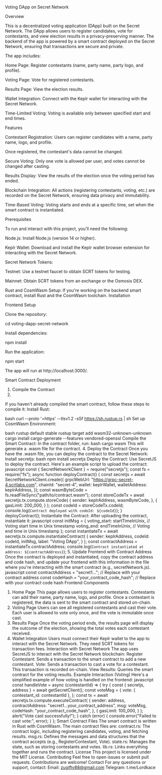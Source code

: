 Voting DApp on Secret Network


Overview

This is a decentralized voting application (DApp) built on the Secret Network. The DApp allows users to
register candidates, vote for contestants, and view election results in a privacy-preserving manner. The backend
of the app is powered by a smart contract deployed on the Secret Network, ensuring that transactions are secure
and private.

The app includes:

 Home Page: Register contestants (name, party name, party logo, and profile).
 
 Voting Page: Vote for registered contestants.
 
 Results Page: View the election results.
 
 Wallet Integration: Connect with the Keplr wallet for interacting with the Secret Network.
 
 Time-Limited Voting: Voting is available only between specified start and end times.
 
Features

 Contestant Registration: Users can register candidates with a name, party name, logo, and profile. 
 

Once registered, the contestant's data cannot be changed.

 Secure Voting: Only one vote is allowed per user, and votes cannot be changed after casting.
 
 Results Display: View the results of the election once the voting period has ended.
 
 Blockchain Integration: All actions (registering contestants, voting, etc.) are recorded on the Secret
Network, ensuring data privacy and immutability.

 Time-Based Voting: Voting starts and ends at a specific time, set when the smart contract is instantiated.
 
Prerequisites


To run and interact with this project, you'll need the following:

 Node.js: Install Node.js (version 14 or higher).
 
 Keplr Wallet: Download and install the Keplr wallet browser extension for interacting with the Secret
Network.

 Secret Network Tokens:
 
 Testnet: Use a testnet faucet to obtain SCRT tokens for testing.

 
 Mainnet: Obtain SCRT tokens from an exchange or the Osmosis DEX.
 
 Rust and CosmWasm Setup: If you're working on the backend smart contract, install Rust and the CosmWasm
toolchain.
Installation

Frontend Setup

 Clone the repository: 

 
cd voting-dapp-secret-network

Install dependencies:

npm install

Run the application:

 npm start
 
 The app will run at http://localhost:3000/.
 
Smart Contract Deployment

1. Compile the Contract
2. 
If you haven't already compiled the smart contract, follow these steps to compile it:
 Install Rust:

 bash
curl --proto '=https' --tlsv1.2 -sSf https://sh.rustup.rs | sh
Set up CosmWasm Environment:

bash
rustup default stable
rustup target add wasm32-unknown-unknown
cargo install cargo-generate --features vendored-openssl
Compile the Smart Contract: In the contract folder, run:
bash
 cargo wasm
This will generate a .wasm file for the contract.
4. Deploy the Contract
Once you have the .wasm file, you can deploy the contract to the Secret Network:
 Install secretjs:
 bash
npm install secretjs
Deploy the Contract: Use SecretJS to deploy the contract. Here's an example script to upload the contract:
javascript
const { SecretNetworkClient } = require("secretjs");
const fs = require("fs");
async function deployContract() {
 const secretjs = await SecretNetworkClient.create({
 grpcWebUrl: "https://grpc-secret-4.scrtlabs.com",
 chainId: "secret-4",
 wallet: keplrWallet,
 walletAddress: keplrAddress,
 });
 const wasmByteCode = fs.readFileSync("path/to/contract.wasm");
 const storeCodeTx = await secretjs.tx.compute.storeCode(
 {
 sender: keplrAddress,
 wasmByteCode,
 },
 {
 gasLimit: 200_000,
 }
 );
 const codeId = storeCodeTx.codeId;
 console.log(`Contract deployed with codeId: ${codeId}`);
}
deployContract();
Instantiate the Contract: After uploading the contract, instantiate it:
javascript
 const initMsg = {
 voting_start: startTimeInUnix, // Voting start time in Unix timestamp
 voting_end: endTimeInUnix, // Voting end time in Unix timestamp
 };
 const instantiateTx = await secretjs.tx.compute.instantiateContract(
 {
 sender: keplrAddress,
 codeId: codeId,
 initMsg,
 label: "Voting DApp",
 }
 );
 const contractAddress = instantiateTx.contractAddress;
 console.log(`Contract instantiated at address: ${contractAddress}`);
5. Update Frontend with Contract Address
Once the contract is deployed and instantiated, copy the contract address and code hash, and update your
frontend with this information in the file where you're interacting with the smart contract (e.g.,
secretNetwork.js).
javascript
const contractAddress = "secret1..."; // Replace with your contract address
const codeHash = "your_contract_code_hash"; // Replace with your contract code hash
Frontend Components
1. Home Page
This page allows users to register contestants. Contestants can add their name, party name, logo, and profile.
Once a contestant is registered, the data is sent to the smart contract and stored on-chain.
2. Voting Page
Users can see all registered contestants and cast their vote. Each user is allowed to vote only once, and the vote
is immutable once cast.
3. Results Page
Once the voting period ends, the results page will display the outcome of the election, showing the total votes
each contestant received.
4. Wallet Integration
Users must connect their Keplr wallet to the app to interact with the Secret Network. They need SCRT tokens
for transaction fees.
Interaction with Secret Network
The app uses SecretJS to interact with the Secret Network blockchain:
 Register Contestant: Sends a transaction to the smart contract to add a new contestant.
 Vote: Sends a transaction to cast a vote for a contestant. This transaction is recorded on-chain.
 View Results: Queries the smart contract for the voting results.
Example Interaction (Voting)
Here's a simplified example of how voting is handled on the frontend:
javascript
const handleVote = async (contestantId) => {
 try {
 const { secretjs, address } = await getSecretClient();
 const voteMsg = {
 vote: { contestant_id: contestantId },
 };
 const tx = await secretjs.tx.compute.executeContract(
 {
 sender: address,
 contractAddress: "secret1...your_contract_address",
 msg: voteMsg,
 codeHash: "your_contract_code_hash",
 },
 {
 gasLimit: 100_000,
 }
 );
 alert("Vote cast successfully!");
 } catch (error) {
 console.error("Failed to cast vote:", error);
 }
};
Smart Contract Files
The smart contract is written in Rust with CosmWasm. The main contract files are:
 contract.rs: The contract logic, including registering candidates, voting, and fetching results.
 msg.rs: Defines the messages and data structures that the contract accepts (e.g., RegisterContestant, Vote).
 state.rs: Manages the state, such as storing contestants and votes.
 lib.rs: Links everything together and runs the contract.
License
This project is licensed under the MIT License.
Contributing
Feel free to open issues or submit pull requests. Contributions are welcome!
Contact
For any questions or support, contact:
 Email: zugifty88@gmail.com
 Telegram: t.me/Lordkace
